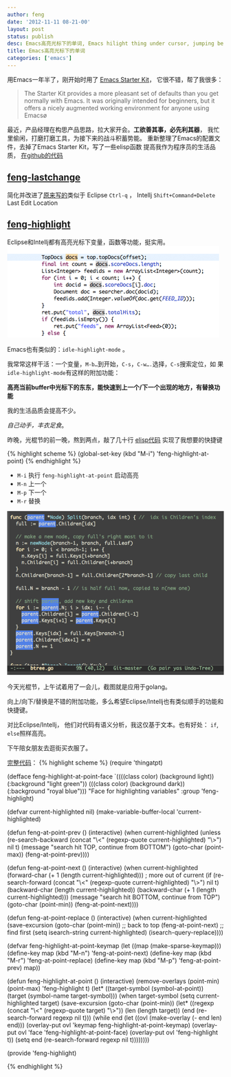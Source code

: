 ```yaml
---
author: feng
date: '2012-11-11 08-21-00'
layout: post
status: publish
desc: Emacs高亮光标下的单词, Emacs hilight thing under cursor, jumping bettween them, and replace
title: Emacs高亮光标下的单词
categories: ['emacs']
---
```


用Emacs一年半了，刚开始时用了
[Emacs Starter Kit](https://github.com/technomancy/emacs-starter-kit)，
它很不错，帮了我很多：

>The Starter Kit provides a more pleasant set of defaults than you get
>normally with Emacs. It was originally intended for beginners, but it
>offers a nicely augmented working environment for anyone using Emacsø

最近，产品经理在构思产品思路，拉大家开会。**工欲善其事，必先利其器**，
我忙里偷闲，打磨打磨工具，为接下来的战斗积蓄势能。
重新整理了Emacs的配置文件，去掉了Emacs Starter Kit，写了一些elisp函数
提高我作为程序员的生活品质，
[在github的代码](https://github.com/shenfeng/dotfiles/tree/master/emacs.d)

## [feng-lastchange](https://github.com/shenfeng/dotfiles/blob/master/emacs.d/feng-lastchange.el)

简化并改进了[原来写的](http://shenfeng.me/emacs-last-edit-location.html)类似于
Eclipse `Ctrl-q` ， Intellj `Shift+Command+Delete` Last Edit Location

## [feng-highlight](https://github.com/shenfeng/dotfiles/blob/master/emacs.d/feng-highlight.el)

Eclipse和Intellj都有高亮光标下变量，函数等功能，挺实用。
![image](/imgs/eclipse-hl.png)

Emacs也有类似的：`idle-highlight-mode` 。

我常常这样干活：一个变量，`M-b…`到开始，`C-s`，`C-w….`选择，`C-s`搜索定位，如
果`idle-highlight-mode`有这样的附加功能：

**高亮当前buffer中光标下的东东，能快速到上一个/下一个出现的地方，有替换功能**

我的生活品质会提高不少。

*自己动手，丰衣足食*。

昨晚，光棍节的前一晚，熬到两点，敲了几十行
[elisp代码](https://github.com/shenfeng/dotfiles/blob/master/emacs.d/feng-highlight.el)
实现了我想要的快捷键

{% highlight scheme %}
(global-set-key (kbd "M-i") 'feng-highlight-at-point)
{% endhighlight %}

* `M-i` 执行 `feng-highlight-at-point` 启动高亮
* `M-n` 上一个
* `M-p` 下一个
* `M-r` 替换

![image](/imgs/emacs-hl.png)

今天光棍节，上午试着用了一会儿，截图就是应用于golang。

向上/向下/替换是不错的附加功能，多么希望Eclipse/Intellj也有类似顺手的功能和快捷键。

对比Eclipse/Intellj， 他们对代码有语义分析，我这仅基于文本。也有好处：
`if`, `else`照样高亮。

下午陪女朋友去逛街买衣服了。

[完整代码](https://github.com/shenfeng/dotfiles/blob/master/emacs.d/feng-highlight.el)：
{% highlight scheme %}
(require 'thingatpt)

(defface feng-highlight-at-point-face
  `((((class color) (background light))
     (:background "light green"))
    (((class color) (background dark))
     (:background "royal blue")))
  "Face for highlighting variables"
  :group 'feng-highlight)

(defvar current-highlighted nil)
(make-variable-buffer-local 'current-highlighted)

(defun feng-at-point-prev ()
  (interactive)
  (when current-highlighted
    (unless (re-search-backward
             (concat "\\<" (regexp-quote current-highlighted) "\\>") nil t)
      (message "search hit TOP, continue from BOTTOM")
      (goto-char (point-max))
      (feng-at-point-prev))))

(defun feng-at-point-next ()
  (interactive)
  (when current-highlighted
    (forward-char (+ 1 (length current-highlighted))) ; more out of current
    (if (re-search-forward
         (concat "\\<" (regexp-quote current-highlighted) "\\>") nil t)
        (backward-char (length current-highlighted))
      (backward-char (+ 1 (length current-highlighted)))
      (message "search hit BOTTOM, continue from TOP")
      (goto-char (point-min))
      (feng-at-point-next))))

(defun feng-at-point-replace ()
  (interactive)
  (when current-highlighted
    (save-excursion
      (goto-char (point-min))           ;; back to top
      (feng-at-point-next)              ;; find first
      (setq isearch-string current-highlighted)
      (isearch-query-replace))))

(defvar feng-highlight-at-point-keymap
  (let ((map (make-sparse-keymap)))
    (define-key map (kbd "M-n") 'feng-at-point-next)
    (define-key map (kbd "M-r") 'feng-at-point-replace)
    (define-key map (kbd "M-p") 'feng-at-point-prev)
    map))

(defun feng-highlight-at-point ()
  (interactive)
  (remove-overlays (point-min) (point-max) 'feng-highlight t)
  (let* ((target-symbol (symbol-at-point))
         (target (symbol-name target-symbol)))
    (when target-symbol
      (setq current-highlighted target)
      (save-excursion
        (goto-char (point-min))
        (let* ((regexp (concat "\\<" (regexp-quote target) "\\>"))
               (len (length target))
               (end (re-search-forward regexp nil t)))
          (while end
            (let ((ovl (make-overlay (- end len) end)))
              (overlay-put ovl 'keymap feng-highlight-at-point-keymap)
              (overlay-put ovl 'face 'feng-highlight-at-point-face)
              (overlay-put ovl 'feng-highlight t))
            (setq end (re-search-forward regexp nil t))))))))

(provide 'feng-highlight)

{% endhighlight %}
